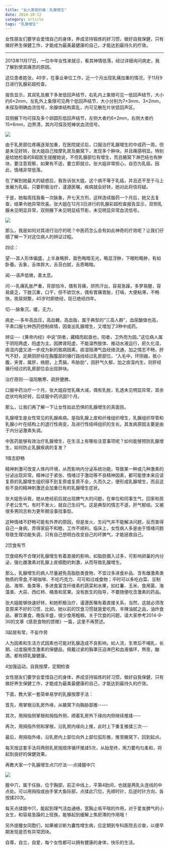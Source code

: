```yaml
---
title: "女人美丽的痛：乳腺增生"
date: 2014-10-12
category: article
tags: "乳腺增生"
---
```


女性朋友们要学会爱惜自己的身体，养成坚持锻炼的好习惯，做好自我保健，只有做好养生保健工作，才能成为最美最健康的自己，才能达到最持久的疗效。

***

2013年11月17日，一位中年女性来就诊，看其神情低落，经过详细询问病史，我了解到使其痛苦的原因。

这位患者姓张，49岁，在事业单位工作，近一个月出现乳痛加重的情况，于11月9日进行乳腺彩超检查。

报告显示，其双乳及腋下多发低回声结节，右乳内上象限可见一低回声结节，大小约6×2mm，左乳外上象限可见两个低回声结节，大小分别为7×3mm、3×2mm，未探及明确血流信号，余腺体结构紊乱，内可见散在片状低回声区。

双侧腋下均可探及多个卵圆形低回声结节，左侧大者约6×2mm，右侧大者约15×6mm，边界清，其内可探及短棒状血流信号。

![](/media/2014/10/12-01.jpg)

由于乳房部位疼痛逐渐加重，在医院就诊后，口服治疗乳腺增生的中成药一周，但是未见好转，张大姐自己按摩乳房及腋窝下，发现多个肿块，并且痛感明显。特别是给她检查的B超医生提醒她说，不但乳腺部位有增生，而且腋窝下淋巴结也有肿块，要注意观察，如果有不适，要立即就诊。张大姐非常担心，自恐为乳癌，因此，情绪非常低落。

在了解到她最大的疑惑后，我告诉张大姐，这个病不等于乳癌，并且还不至于马上发展为乳癌，只要积极治疗，谨遵医嘱，疾病就会好转，她对此将信将疑。

于是，她每周找我看一次脉象，开七天方剂，这样连续服药一个月后，她又去复查，结果令她异常欣喜。张大姐在12月3日进行的乳腺彩超检查报告显示，双侧乳腺未见明显异常，双侧腋下未见明显结节影，未见明显异常血流信号。

![](/media/2014/10/12-02.jpg)

那么，我是如何对其进行治疗的呢？中医药怎么会有如此神奇的疗效呢？让我们仔细了解一下对这位病人的辨证过程。

四诊：

望---其人形体偏盛，上半身略胖，面色晦暗无光，略显浮肿，下眼睑略肿，有如卧蚕。舌象，舌体胖大，舌苔白腻，舌质略暗。

闻---语声低微，善太息。

问---乳痛乳胀严重，背部怕冷，偶有背痛，烘热汗出，容易急躁，多梦易醒，容易疲乏，下肢沉重，口干，但不欲饮水，偶有胃痛胃胀，打嗝，大便粘滞，不畅快，夜尿频繁，45岁时即绝经，现已绝经四年。

切---脉象沉，缓，无力，

病史---多年高血压，高血糖，高血脂，属于典型的“三高人群”，血尿酸值也高，平素口服七种西药控制病情，因查出乳腺增生，又增加了3种中成药。

辨证---《黄帝内经》中说“阴者，藏精而起亟也，阳者，卫外而为固。”这位病人属于阴阳两虚，阳虚为主，因脾肾阳虚，不能温煦肢体、推动水液运行，瘀久化湿，痰湿内盛又进一步成为新的致病因素。痰湿阻滞气血经络流通，加之情志不畅，肝气不舒，足厥阴肝经在胸腹部的循行路线经过乳房部位，“入毛中，环阴器，抵小腹，夹胃，属肝，络胆，上贯膈，布胁肋”，因肝气久郁，加之痰湿内生，则肝经循行经过的乳房部位会出现肿块。

治疗原则---温阳散寒、疏肝健脾。

口服中药治疗一个月，张大姐自觉乳痛大减，偶有乳胀，乳透未见明显异常，其余症状均有好转，后续服中药巩固1个月。

那么，让我们再了解一下让女性如此恐惧的乳腺增生的真面目。

乳腺增生是女性常见的乳腺疾病，是指乳腺上皮和纤维组织增生，乳腺组织导管和乳腺小叶在结构上的退行性病变，及进行性结缔组织的生长，其发病原因主要是由于内分泌激素失调。

中医药能够有效治疗乳腺增生，在生活上有哪些注意事项呢？如何能够预防乳腺增生，如何防止乳腺疾病的复发？

1情志舒畅

精神刺激可改变人体内环境，从而影响内分泌系统功能，导致某一种或几种激素的分泌出现异常。精神过于紧张、情绪过于激动等不良精神因素，都可能使本来应该复原的乳腺增生组织得不到复原或复原不全，久而久之，便形成乳腺增生，而且这些不良的精神刺激还会加重已有的乳腺增生症状。

张大姐告诉我，她从绝经前后就出现脾气大的问题，在单位和同事生气，回家和孩子老公生气，有时不发火，就自己生闷气。这是典型的情志不遂，肝气郁结，又被很多男同志称为更年期没事找事型。

这种情绪不舒畅可能有外界的原因，但是发火、生闷气并不能解决问题，反而害得自己一身病，弄得家庭不和睦，工作不顺利。临床上，女性病人多是由于情绪问题导致生理功能失调，只有自己想明白改变自己的坏脾气，才能拯救自己。

2饮食有节

饮食结构不合理对乳腺增生有着直接的影响，如脂肪摄入过多，可影响卵巢的内分泌，强化雌激素对乳腺上皮细胞的刺激，从而导致乳腺增生。

那么，乳腺增生的病人尽量避免高脂肪类食物，不宜过多进食补品、含有雌激素类物质的零食,不喝咖啡、不吃巧克力、可可和过咸食物；平时可以多吃白菜、豆制品、海带、鱼类等，多进食富含纤维素的蔬菜和水果，如红薯、玉米、食用菌、海藻类、大蒜、西红柿、橘类和浆果。没有医生的指导，不要随便吃含激素的药品。

张大姐能够快速好转，和她积极治疗，谨遵医嘱有着直接关系，当然，这就必须改变原来不好的习惯，比如，她以前的饮食习惯就是爱吃肉，辛辣油腻之品，油炸食品，暴饮暴食，晚饭丰盛，很少食用粗粮。关于饮食的问题，请大家参考2014-9-30的文章《感恩食物的馈赠》一篇，这里不再赘述。

3起居有常，不妄作劳

人为因素和生活方式因素也可能对乳腺造成不良影响，如人流，生育后不哺乳，长期、过度服用含激素的保健品，佩戴过紧的胸罩压迫淋巴和血液循环，熬夜，酗酒，都有碍乳腺健康。

4加强运动，自我按摩，定期检查

女性朋友们要学会爱惜自己的身体，养成坚持锻炼的好习惯，做好自我保健，只有做好养生保健工作，才能成为最美最健康的自己，才能达到最持久的疗效。

下面，教大家一套简单易学的乳腺按摩手法：

首先，用掌根沿乳房外缘，从腋窝下向胸胁部推-----

其次，用拇指侧掌根和拇指外侧，顺着乳房外下缘向内侧继续推揉----

再次，用拇指外侧和掌根，沿乳房内缘向上推，此时上下重复推揉三次---

最后，用拇指外缘，沿乳房内上部位向外上部位弧形推，推至腋窝下，回到起点。

每天按这套手法将两侧乳房按顺序循环推揉5次，从始至终，用力要均匀柔和，将起到良好的保健效果。

再教大家一个乳腺增生点穴疗法---点揉膻中穴

![](/media/2014/10/12-03.jpg)

膻中穴，属于任脉，位于胸部，前正中线上，平第4肋间，也就是两乳头连线的中点处。可以用拇指或由手掌大鱼际部，点揉此穴位，先顺时针，后逆时针方向，各按揉20次。

每天点揉膻中穴，能起到理气活血通络，宽胸止咳平喘的作用，对于爱发脾气的小女生，和容易急躁的上班族，能够起到缓解上焦瘀滞的作用哦！

另外提醒女同胞们，如果被诊断为囊性增生病，应定期到专科医院去诊查，以便早期发现是否有异常团块。

自尊，自立，自爱，每个女性都可以拥有健康的身体，快乐的生活。



